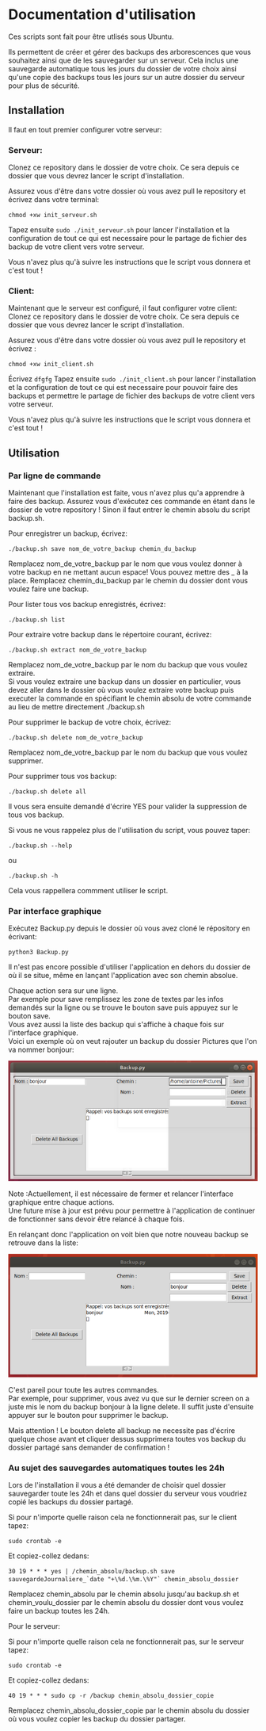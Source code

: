 # Documentation d'utilisation

Ces scripts sont fait pour être utlisés sous Ubuntu.  

Ils permettent de créer et gérer des backups des arborescences que vous souhaitez ainsi que de les sauvegarder sur un serveur.
Cela inclus une sauvegarde automatique tous les jours du dossier de votre choix ainsi qu'une copie des backups tous les jours sur un autre dossier du serveur pour plus de sécurité.

## Installation  

Il faut en tout premier configurer votre serveur: 

### Serveur:
 
Clonez ce repository dans le dossier de votre choix. Ce sera depuis ce dossier que vous devrez lancer le script d'installation.  

Assurez vous d'être dans votre dossier où vous avez pull le repository et écrivez dans votre terminal: 

    chmod +xw init_serveur.sh  

Tapez ensuite `sudo ./init_serveur.sh` pour lancer l'installation et la configuration de tout ce qui est necessaire pour le partage de fichier des backup de votre client vers votre serveur.  

Vous n'avez plus qu'à suivre les instructions que le script vous donnera et c'est tout !  

### Client:

Maintenant que le serveur est configuré, il faut configurer votre client:
Clonez ce repository dans le dossier de votre choix. Ce sera depuis ce dossier que vous devrez lancer le script d'installation.  

Assurez vous d'être dans votre dossier où vous avez pull le repository et écrivez : 

    chmod +xw init_client.sh  

Écrivez `dfgfg`
Tapez ensuite `sudo ./init_client.sh` pour lancer l'installation et la configuration de tout ce qui est necessaire pour pouvoir faire des backups et permettre le partage de fichier des backups de votre client vers votre serveur.  

Vous n'avez plus qu'à suivre les instructions que le script vous donnera et c'est tout !    

## Utilisation  

### Par ligne de commande

Maintenant que l'installation est faite, vous n'avez plus qu'a apprendre à faire des backup. Assurez vous d'exécutez ces commande en étant dans le dossier de votre repository ! Sinon il faut entrer le chemin absolu du script backup.sh.    

Pour enregistrer un backup, écrivez:  

    ./backup.sh save nom_de_votre_backup chemin_du_backup

Remplacez nom_de_votre_backup par le nom que vous voulez donner à votre backup en ne mettant aucun espace! Vous pouvez mettre des _ à la place.
Remplacez chemin_du_backup par le chemin du dossier dont vous voulez faire une backup.  

  
Pour lister tous vos backup enregistrés, écrivez:  

    ./backup.sh list 


Pour extraire votre backup dans le répertoire courant, écrivez:  

    ./backup.sh extract nom_de_votre_backup

Remplacez nom_de_votre_backup par le nom du backup que vous voulez extraire.  
Si vous voulez extraire une backup dans un dossier en particulier, vous devez aller dans le dossier où vous voulez extraire votre backup puis executer la commande en spécifiant le chemin absolu de votre commande au lieu de mettre directement ./backup.sh  


Pour supprimer le backup de votre choix, écrivez:

    ./backup.sh delete nom_de_votre_backup

Remplacez nom_de_votre_backup par le nom du backup que vous voulez supprimer.  


Pour supprimer tous vos backup:

    ./backup.sh delete all

Il vous sera ensuite demandé d'écrire YES pour valider la suppression de tous vos backup.  


Si vous ne vous rappelez plus de l'utilisation du script, vous pouvez taper:

    ./backup.sh --help

ou

    ./backup.sh -h

Cela vous rappellera commment utiliser le script.


### Par interface graphique

Exécutez Backup.py depuis le dossier où vous avez cloné le répository en écrivant:

    python3 Backup.py 

Il n'est pas encore possible d'utiliser l'application en dehors du dossier de où il se situe, même en lançant l'application avec son chemin absolue.

Chaque action sera sur une ligne.  
Par exemple pour save remplissez les zone de textes par les infos demandés sur la ligne ou se trouve le bouton save puis appuyez sur le bouton save.  
Vous avez aussi la liste des backup qui s'affiche à chaque fois sur l'interface graphique.  
Voici un exemple où on veut rajouter un backup du dossier Pictures que l'on va nommer bonjour:

![alt text](https://github.com/antoineDurand82/Projet_Infra_B1A/blob/master/screen/1.png)  

Note :Actuellement, il est nécessaire de fermer et relancer l'interface graphique entre chaque actions.  
Une future mise à jour est prévu pour permettre à l'application de continuer de fonctionner sans devoir être relancé à chaque fois.  

En relançant donc l'application on voit bien que notre nouveau backup se retrouve dans la liste:  

![alt text](https://github.com/antoineDurand82/Projet_Infra_B1A/blob/master/screen/2.png)  

C'est pareil pour toute les autres commandes.  
Par exemple, pour supprimer, vous avez vu que sur le dernier screen on a juste mis le nom du backup bonjour à la ligne delete. Il suffit juste d'ensuite appuyer sur le bouton pour supprimer le backup.

Mais attention ! Le bouton delete all backup ne necessite pas d'écrire quelque chose avant et cliquer dessus supprimera toutes vos backup du dossier partagé sans demander de confirmation !
  

### Au sujet des sauvegardes automatiques toutes les 24h

Lors de l'installation il vous a été demander de choisir quel dossier sauvegarder toute les 24h et dans quel dossier du serveur vous voudriez copié les backups du dossier partagé.

Si pour n'importe quelle raison cela ne fonctionnerait pas, sur le client tapez:  

    sudo crontab -e

Et copiez-collez dedans:

    30 19 * * * yes | /chemin_absolu/backup.sh save sauvegardeJournaliere_`date "+\%d.\%m.\%Y"` chemin_absolu_dossier

Remplacez chemin_absolu par le chemin absolu jusqu'au backup.sh et chemin_voulu_dossier par le chemin absolu du dossier dont vous voulez faire un backup toutes les 24h.  



Pour le serveur:  

Si pour n'importe quelle raison cela ne fonctionnerait pas, sur le serveur tapez:  

    sudo crontab -e

Et copiez-collez dedans:

    40 19 * * * sudo cp -r /backup chemin_absolu_dossier_copie

Remplacez chemin_absolu_dossier_copie par le chemin absolu du dossier où vous voulez copier les backup du dossier partager.
